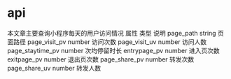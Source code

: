# api
本文章主要查询小程序每天的用户访问情况
属性	类型	说明
page_path	string	页面路径
page_visit_pv	number	访问次数
page_visit_uv	number	访问人数
page_staytime_pv	number	次均停留时长
entrypage_pv	number	进入页次数
exitpage_pv	number	退出页次数
page_share_pv	number	转发次数
page_share_uv	number	转发人数
